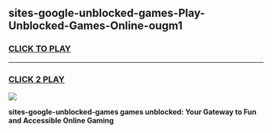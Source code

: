 
## sites-google-unblocked-games-Play-Unblocked-Games-Online-ougm1
<h3>
<a href="https://premium76.site?title=sites-google-unblocked-games&ref=24A">CLICK TO PLAY</a></h3>
<hr>

<h3>
<a href="https://premium76.site?title=sites-google-unblocked-games&ref=24A">CLICK 2 PLAY</a>
  
</h3>

<a href="https://premium76.site?title=sites-google-unblocked-games&ref=24A"><img src="https://clearcache.store/games.png"></a>


**sites-google-unblocked-games games unblocked: Your Gateway to Fun and Accessible Online Gaming**
